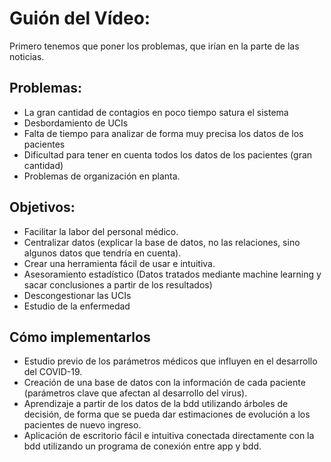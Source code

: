 # Guión del Vídeo:

Primero tenemos que poner los problemas, que irían en la parte de las noticias.

## Problemas:
- La gran cantidad de contagios en poco tiempo satura el sistema
- Desbordamiento de UCIs
- Falta de tiempo para analizar de forma muy precisa los datos de los pacientes
- Dificultad para tener en cuenta todos los datos de los pacientes (gran cantidad)
- Problemas de organización en planta.

## Objetivos:
- Facilitar la labor del personal médico.
- Centralizar datos (explicar la base de datos, no las relaciones, sino algunos datos que tendría en cuenta).
- Crear una herramienta fácil de usar e intuitiva.
- Asesoramiento estadístico (Datos tratados mediante machine learning y sacar conclusiones a partir de los resultados)
- Descongestionar las UCIs 
- Estudio de la enfermedad

## Cómo implementarlos
- Estudio previo de los parámetros médicos que influyen en el desarrollo del COVID-19.
- Creación de una base de datos con la información de cada paciente (parámetros clave que afectan al desarrollo del virus).
- Aprendizaje a partir de los datos de la bdd utilizando árboles de decisión, de forma que se pueda dar estimaciones de evolución a los pacientes de nuevo ingreso.
- Aplicación de escritorio fácil e intuitiva conectada directamente con la bdd utilizando un programa de conexión entre app y bdd.
